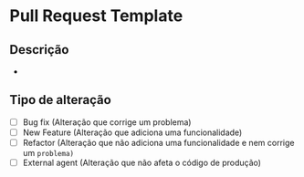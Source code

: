 # Pull Request Template

## Descrição

- 

## Tipo de alteração

- [ ] Bug fix (Alteração que corrige um problema)
- [ ] New Feature (Alteração que adiciona uma funcionalidade)
- [ ] Refactor (Alteração que não adiciona uma funcionalidade e nem corrige um `problema)`
- [ ] External agent (Alteração que não afeta o código de produção)
